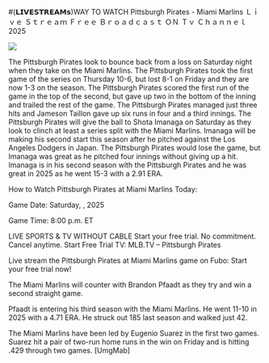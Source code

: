 #(𝗟𝗜𝗩𝗘𝗦𝗧𝗥𝗘𝗔𝗠𝘀)WAY TO WATCH Pittsburgh Pirates - Miami Marlins Ｌｉｖｅ Ｓｔｒｅａｍ Ｆｒｅｅ Ｂｒｏａｄｃａｓｔ ＯＮ Ｔｖ Ｃｈａｎｎｅｌ  2025  
  
  
[![](https://i.imgur.com/qSNzIqt.png)](https://movie.rssnews.media/gqPIPwt.php)  
  
The Pittsburgh Pirates look to bounce back from a loss on Saturday night when they take on the Miami Marlins. The Pittsburgh Pirates took the first game of the series on Thursday 10-6, but lost 8-1 on Friday and they are now 1-3 on the season. The Pittsburgh Pirates scored the first run of the game in the top of the second, but gave up two in the bottom of the inning and trailed the rest of the game. The Pittsburgh Pirates managed just three hits and Jameson Taillon gave up six runs in four and a third innings. The Pittsburgh Pirates will give the ball to Shota Imanaga on Saturday as they look to clinch at least a series split with the Miami Marlins. Imanaga will be making his second start this season after he pitched against the Los Angeles Dodgers in Japan. The Pittsburgh Pirates would lose the game, but Imanaga was great as he pitched four innings without giving up a hit. Imanaga is in his second season with the Pittsburgh Pirates and he was great in 2025 as he went 15-3 with a 2.91 ERA.

How to Watch Pittsburgh Pirates at Miami Marlins Today:

Game Date: Saturday, , 2025

Game Time: 8:00 p.m. ET

LIVE SPORTS & TV WITHOUT CABLE
Start your free trial. No commitment. Cancel anytime.
Start Free Trial
TV: MLB.TV – Pittsburgh Pirates

Live stream the Pittsburgh Pirates at Miami Marlins game on Fubo: Start your free trial now!

The Miami Marlins will counter with Brandon Pfaadt as they try and win a second straight game.

Pfaadt is entering his third season with the Miami Marlins. He went 11-10 in 2025 with a 4.71 ERA. He struck out 185 last season and walked just 42.

The Miami Marlins have been led by Eugenio Suarez in the first two games. Suarez hit a pair of two-run home runs in the win on Friday and is hitting .429 through two games. [UmgMab]